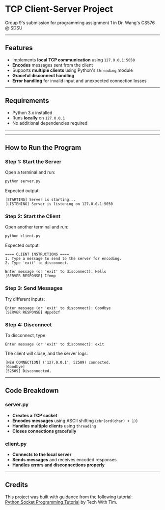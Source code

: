 # TCP Client-Server Project
Group 9's submission for programming assignment 1 in Dr. Wang's CS576 @ SDSU


---

## **Features**
- Implements **local TCP communication** using `127.0.0.1:5050`  
- **Encodes** messages sent from the client  
- Supports **multiple clients** using Python's `threading` module  
- **Graceful disconnect handling**  
- **Error handling** for invalid input and unexpected connection losses  

---

## **Requirements**
- Python 3.x installed
- Runs **locally** on `127.0.0.1`
- No additional dependencies required

---


---

## **How to Run the Program**
### **Step 1: Start the Server**
Open a terminal and run:
```sh
python server.py
```
Expected output:
```
[STARTING] Server is starting...
[LISTENING] Server is listening on 127.0.0.1:5050
```

### **Step 2: Start the Client**
Open another terminal and run:
```sh
python client.py
```
Expected output:
```
==== CLIENT INSTRUCTIONS ====
1. Type a message to send to the server for encoding.
2. Type 'exit' to disconnect.

Enter message (or 'exit' to disconnect): Hello
[SERVER RESPONSE] Ifmmp
```

### **Step 3: Send Messages**
Try different inputs:
```
Enter message (or 'exit' to disconnect): Goodbye
[SERVER RESPONSE] Hppebzf
```

### **Step 4: Disconnect**
To disconnect, type:
```
Enter message (or 'exit' to disconnect): exit
```
The client will close, and the server logs:
```
[NEW CONNECTION] ('127.0.0.1', 52509) connected.
[Goodbye]
[52509] Disconnected.
```

---
## **Code Breakdown**
### **server.py**
- **Creates a TCP socket**
- **Encodes messages** using ASCII shifting (`chr(ord(char) + 1)`)
- **Handles multiple clients** using `threading`
- **Closes connections gracefully**

### **client.py**
- **Connects to the local server**
- **Sends messages** and receives encoded responses
- **Handles errors and disconnections properly**

---

## Credits  
This project was built with guidance from the following tutorial:  
[Python Socket Programming Tutorial](https://www.youtube.com/watch?v=3QiPPX-KeSc) by Tech With Tim.
